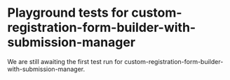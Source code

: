 # Playground tests for custom-registration-form-builder-with-submission-manager
We are still awaiting the first test run for custom-registration-form-builder-with-submission-manager.
